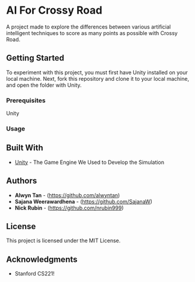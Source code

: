 # AI For Crossy Road

A project made to explore the differences between various artificial intelligent techniques to score as many points as possible with Crossy Road.

## Getting Started

To experiment with this project, you must first have Unity installed on your local machine. Next, fork this repository and clone it to your local machine, and open the folder with Unity.

### Prerequisites

Unity

### Usage



## Built With

* [Unity](https://unity3d.com/) - The Game Engine We Used to Develop the Simulation

## Authors

* **Alwyn Tan** - (https://github.com/alwyntan)
* **Sajana Weerawardhena** - (https://github.com/SajanaW)
* **Nick Rubin** - (https://github.com/nrubin999)

## License

This project is licensed under the MIT License.

## Acknowledgments

* Stanford CS221!
